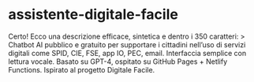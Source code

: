 # assistente-digitale-facile
Certo! Ecco una descrizione efficace, sintetica e dentro i 350 caratteri:  > Chatbot AI pubblico e gratuito per supportare i cittadini nell’uso di servizi digitali come SPID, CIE, FSE, app IO, PEC, email. Interfaccia semplice con lettura vocale. Basato su GPT-4, ospitato su GitHub Pages + Netlify Functions. Ispirato al progetto Digitale Facile.

